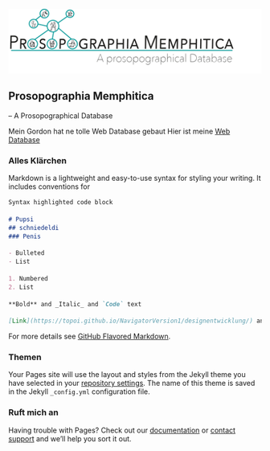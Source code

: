 ![](https://github.com/anneherz/ProM/blob/master/Logo_Vs%202.jpg)

## Prosopographia Memphitica 
– A Prosopographical Database


Mein Gordon hat ne tolle Web Database gebaut
Hier ist meine [Web Database](https://topoi.github.io/NavigatorVersion1/designentwicklung/) 


### Alles Klärchen

Markdown is a lightweight and easy-to-use syntax for styling your writing. It includes conventions for

```markdown
Syntax highlighted code block

# Pupsi
## schniedeldi
### Penis

- Bulleted
- List

1. Numbered
2. List

**Bold** and _Italic_ and `Code` text

[Link](https://topoi.github.io/NavigatorVersion1/designentwicklung/) and ![Image](src)
```

For more details see [GitHub Flavored Markdown](https://guides.github.com/features/mastering-markdown/).

### Themen

Your Pages site will use the layout and styles from the Jekyll theme you have selected in your [repository settings](https://github.com/anneherz/ProM/settings). The name of this theme is saved in the Jekyll `_config.yml` configuration file.

### Ruft mich an

Having trouble with Pages? Check out our [documentation](https://help.github.com/categories/github-pages-basics/) or [contact support](https://github.com/contact) and we’ll help you sort it out.

